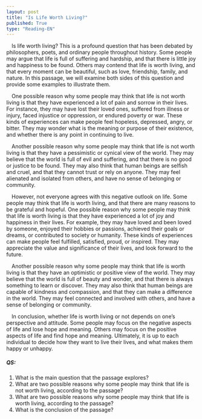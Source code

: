 ```yaml
---
layout: post
title: "Is Life Worth Living?"
published: True
type: "Reading-EN"
---
```


&emsp;Is life worth living? This is a profound question that has been debated by philosophers, poets, and ordinary people throughout history. Some people may argue that life is full of suffering and hardship, and that there is little joy and happiness to be found. Others may contend that life is worth living, and that every moment can be beautiful, such as love, friendship, family, and nature. In this passage, we will examine both sides of this question and provide some examples to illustrate them.

&emsp;One possible reason why some people may think that life is not worth living is that they have experienced a lot of pain and sorrow in their lives. For instance, they may have lost their loved ones, suffered from illness or injury, faced injustice or oppression, or endured poverty or war. These kinds of experiences can make people feel hopeless, depressed, angry, or bitter. They may wonder what is the meaning or purpose of their existence, and whether there is any point in continuing to live.

&emsp;Another possible reason why some people may think that life is not worth living is that they have a pessimistic or cynical view of the world. They may believe that the world is full of evil and suffering, and that there is no good or justice to be found. They may also think that human beings are selfish and cruel, and that they cannot trust or rely on anyone. They may feel alienated and isolated from others, and have no sense of belonging or community.

&emsp;However, not everyone agrees with this negative outlook on life. Some people may think that life is worth living, and that there are many reasons to be grateful and hopeful. One possible reason why some people may think that life is worth living is that they have experienced a lot of joy and happiness in their lives. For example, they may have loved and been loved by someone, enjoyed their hobbies or passions, achieved their goals or dreams, or contributed to society or humanity. These kinds of experiences can make people feel fulfilled, satisfied, proud, or inspired. They may appreciate the value and significance of their lives, and look forward to the future.

&emsp;Another possible reason why some people may think that life is worth living is that they have an optimistic or positive view of the world. They may believe that the world is full of beauty and wonder, and that there is always something to learn or discover. They may also think that human beings are capable of kindness and compassion, and that they can make a difference in the world. They may feel connected and involved with others, and have a sense of belonging or community.

&emsp;In conclusion, whether life is worth living or not depends on one’s perspective and attitude. Some people may focus on the negative aspects of life and lose hope and meaning. Others may focus on the positive aspects of life and find hope and meaning. Ultimately, it is up to each individual to decide how they want to live their lives, and what makes them happy or unhappy.



##### QS:

1. What is the main question that the passage explores? 
2. What are two possible reasons why some people may think that life is not worth living, according to the passage? 
3. What are two possible reasons why some people may think that life is worth living, according to the passage? 
4. What is the conclusion of the passage? 
